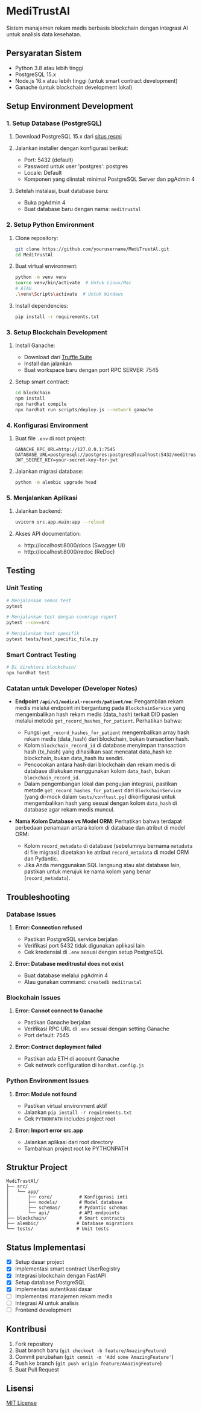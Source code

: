 # MediTrustAI

Sistem manajemen rekam medis berbasis blockchain dengan integrasi AI untuk analisis data kesehatan.

## Persyaratan Sistem

- Python 3.8 atau lebih tinggi
- PostgreSQL 15.x
- Node.js 16.x atau lebih tinggi (untuk smart contract development)
- Ganache (untuk blockchain development lokal)

## Setup Environment Development

### 1. Setup Database (PostgreSQL)

1. Download PostgreSQL 15.x dari [situs resmi](https://www.enterprisedb.com/downloads/postgres-postgresql-downloads)
2. Jalankan installer dengan konfigurasi berikut:
   - Port: 5432 (default)
   - Password untuk user 'postgres': postgres
   - Locale: Default
   - Komponen yang diinstal: minimal PostgreSQL Server dan pgAdmin 4

3. Setelah instalasi, buat database baru:
   - Buka pgAdmin 4
   - Buat database baru dengan nama: `meditrustal`

### 2. Setup Python Environment

1. Clone repository:
   ```bash
   git clone https://github.com/yourusername/MediTrustAl.git
   cd MediTrustAl
   ```

2. Buat virtual environment:
   ```bash
   python -m venv venv
   source venv/bin/activate  # Untuk Linux/Mac
   # ATAU
   .\venv\Scripts\activate  # Untuk Windows
   ```

3. Install dependencies:
   ```bash
   pip install -r requirements.txt
   ```

### 3. Setup Blockchain Development

1. Install Ganache:
   - Download dari [Truffle Suite](https://trufflesuite.com/ganache/)
   - Install dan jalankan
   - Buat workspace baru dengan port RPC SERVER: 7545

2. Setup smart contract:
   ```bash
   cd blockchain
   npm install
   npx hardhat compile
   npx hardhat run scripts/deploy.js --network ganache
   ```

### 4. Konfigurasi Environment

1. Buat file `.env` di root project:
   ```env
   GANACHE_RPC_URL=http://127.0.0.1:7545
   DATABASE_URL=postgresql://postgres:postgres@localhost:5432/meditrustal
   JWT_SECRET_KEY=your-secret-key-for-jwt
   ```

2. Jalankan migrasi database:
   ```bash
   python -m alembic upgrade head
   ```

### 5. Menjalankan Aplikasi

1. Jalankan backend:
   ```bash
   uvicorn src.app.main:app --reload
   ```

2. Akses API documentation:
   - http://localhost:8000/docs (Swagger UI)
   - http://localhost:8000/redoc (ReDoc)

## Testing

### Unit Testing
```bash
# Menjalankan semua test
pytest

# Menjalankan test dengan coverage report
pytest --cov=src

# Menjalankan test spesifik
pytest tests/test_specific_file.py
```

### Smart Contract Testing
```bash
# Di direktori blockchain/
npx hardhat test
```

### Catatan untuk Developer (Developer Notes)
- **Endpoint `/api/v1/medical-records/patient/me`**: Pengambilan rekam medis melalui endpoint ini bergantung pada `BlockchainService` yang mengembalikan hash rekam medis (data_hash) terkait DID pasien melalui metode `get_record_hashes_for_patient`. Perhatikan bahwa:
  - Fungsi `get_record_hashes_for_patient` mengembalikan array hash rekam medis (data_hash) dari blockchain, bukan transaction hash.
  - Kolom `blockchain_record_id` di database menyimpan transaction hash (tx_hash) yang dihasilkan saat mencatat data_hash ke blockchain, bukan data_hash itu sendiri.
  - Pencocokan antara hash dari blockchain dan rekam medis di database dilakukan menggunakan kolom `data_hash`, bukan `blockchain_record_id`.
  - Dalam pengembangan lokal dan pengujian integrasi, pastikan metode `get_record_hashes_for_patient` dari `BlockchainService` (yang di-mock dalam `tests/conftest.py`) dikonfigurasi untuk mengembalikan hash yang sesuai dengan kolom `data_hash` di database agar rekam medis muncul.

- **Nama Kolom Database vs Model ORM**: Perhatikan bahwa terdapat perbedaan penamaan antara kolom di database dan atribut di model ORM:
  - Kolom `record_metadata` di database (sebelumnya bernama `metadata` di file migrasi) dipetakan ke atribut `record_metadata` di model ORM dan Pydantic.
  - Jika Anda menggunakan SQL langsung atau alat database lain, pastikan untuk merujuk ke nama kolom yang benar (`record_metadata`).

## Troubleshooting

### Database Issues
1. **Error: Connection refused**
   - Pastikan PostgreSQL service berjalan
   - Verifikasi port 5432 tidak digunakan aplikasi lain
   - Cek kredensial di `.env` sesuai dengan setup PostgreSQL

2. **Error: Database meditrustal does not exist**
   - Buat database melalui pgAdmin 4
   - Atau gunakan command: `createdb meditrustal`

### Blockchain Issues
1. **Error: Cannot connect to Ganache**
   - Pastikan Ganache berjalan
   - Verifikasi RPC URL di `.env` sesuai dengan setting Ganache
   - Port default: 7545

2. **Error: Contract deployment failed**
   - Pastikan ada ETH di account Ganache
   - Cek network configuration di `hardhat.config.js`

### Python Environment Issues
1. **Error: Module not found**
   - Pastikan virtual environment aktif
   - Jalankan `pip install -r requirements.txt`
   - Cek `PYTHONPATH` includes project root

2. **Error: Import error src.app**
   - Jalankan aplikasi dari root directory
   - Tambahkan project root ke PYTHONPATH

## Struktur Project

```
MediTrustAl/
├── src/
│   └── app/
│       ├── core/          # Konfigurasi inti
│       ├── models/        # Model database
│       ├── schemas/       # Pydantic schemas
│       └── api/           # API endpoints
├── blockchain/            # Smart contracts
├── alembic/              # Database migrations
└── tests/                # Unit tests
```

## Status Implementasi

- [x] Setup dasar project
- [x] Implementasi smart contract UserRegistry
- [x] Integrasi blockchain dengan FastAPI
- [x] Setup database PostgreSQL
- [x] Implementasi autentikasi dasar
- [ ] Implementasi manajemen rekam medis
- [ ] Integrasi AI untuk analisis
- [ ] Frontend development

## Kontribusi

1. Fork repository
2. Buat branch baru (`git checkout -b feature/AmazingFeature`)
3. Commit perubahan (`git commit -m 'Add some AmazingFeature'`)
4. Push ke branch (`git push origin feature/AmazingFeature`)
5. Buat Pull Request

## Lisensi

[MIT License](LICENSE)